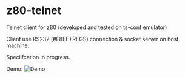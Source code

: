 # z80-telnet

Telnet client for z80 (developed and tested on ts-conf emulator)

Client use RS232 (#F8EF+REGS) connection & socket server on host machine.

Speciifcation in progress.

Demo:
![Demo](https://github.com/asve79/z80-telnet/blob/master/demo/z80-telnet-demo2.gif)
